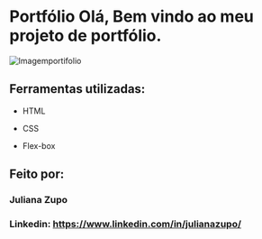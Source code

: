 # Portfólio Olá, Bem vindo ao meu projeto de portfólio.

![Imagemportifolio](https://github.com/Juzupo/portifolio/assets/123331586/bf3410db-2110-49cd-8cf6-c4875db9d44e)

## Ferramentas utilizadas:

* HTML

* CSS

* Flex-box

## Feito por:

### Juliana Zupo

### Linkedin: https://www.linkedin.com/in/julianazupo/
